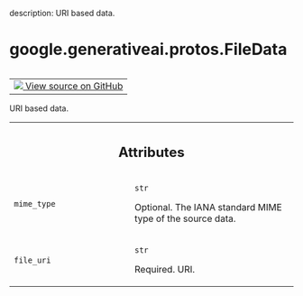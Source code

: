 description: URI based data.

<div itemscope itemtype="http://developers.google.com/ReferenceObject">
<meta itemprop="name" content="google.generativeai.protos.FileData" />
<meta itemprop="path" content="Stable" />
</div>

# google.generativeai.protos.FileData

<!-- Insert buttons and diff -->

<table class="tfo-notebook-buttons tfo-api nocontent" align="left">
<td>
  <a target="_blank" href="https://github.com/googleapis/google-cloud-python/tree/main/packages/google-ai-generativelanguage/google/ai/generativelanguage_v1beta/types/content.py#L236-L254">
    <img src="https://www.tensorflow.org/images/GitHub-Mark-32px.png" />
    View source on GitHub
  </a>
</td>
</table>



URI based data.

<!-- Placeholder for "Used in" -->




<!-- Tabular view -->
 <table class="responsive fixed orange">
<colgroup><col width="214px"><col></colgroup>
<tr><th colspan="2"><h2 class="add-link">Attributes</h2></th></tr>

<tr>
<td>

`mime_type`<a id="mime_type"></a>

</td>
<td>

`str`

Optional. The IANA standard MIME type of the
source data.

</td>
</tr><tr>
<td>

`file_uri`<a id="file_uri"></a>

</td>
<td>

`str`

Required. URI.

</td>
</tr>
</table>



